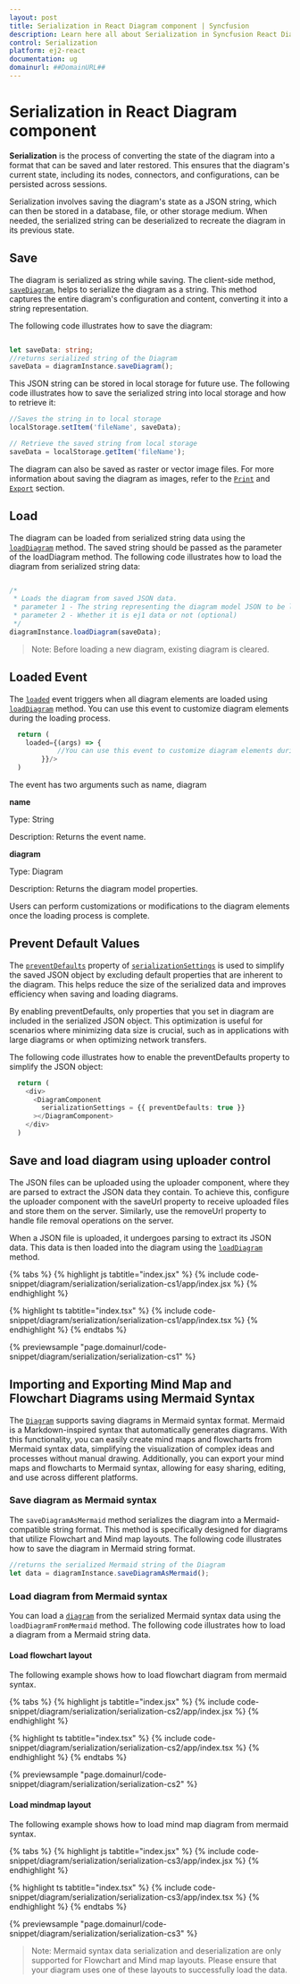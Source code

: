 ```yaml
---
layout: post
title: Serialization in React Diagram component | Syncfusion
description: Learn here all about Serialization in Syncfusion React Diagram component of Syncfusion Essential JS 2 and more.
control: Serialization 
platform: ej2-react
documentation: ug
domainurl: ##DomainURL##
---
```


# Serialization in React Diagram component

**Serialization** is the process of converting the state of the diagram into a format that can be saved and later restored. This ensures that the diagram's current state, including its nodes, connectors, and configurations, can be persisted across sessions.

Serialization involves saving the diagram's state as a JSON string, which can then be stored in a database, file, or other storage medium. When needed, the serialized string can be deserialized to recreate the diagram in its previous state.

## Save

The diagram is serialized as string while saving. The client-side method, [`saveDiagram`](https://ej2.syncfusion.com/react/documentation/api/diagram/#savediagram), helps to serialize the diagram as a string. This method captures the entire diagram's configuration and content, converting it into a string representation.

The following code illustrates how to save the diagram:

```ts

let saveData: string;
//returns serialized string of the Diagram
saveData = diagramInstance.saveDiagram();

```

This JSON string can be stored in local storage for future use. The following code illustrates how to save the serialized string into local storage and how to retrieve it:

```ts
//Saves the string in to local storage
localStorage.setItem('fileName', saveData);

// Retrieve the saved string from local storage
saveData = localStorage.getItem('fileName');

```

The diagram can also be saved as raster or vector image files. For more information about saving the diagram as images, refer to the [`Print`](./print) and [`Export`](./export) section.

## Load

The diagram can be loaded from serialized string data using the [`loadDiagram`](https://ej2.syncfusion.com/react/documentation/api/diagram/#loaddiagram) method. The saved string should be passed as the parameter of the loadDiagram method. The following code illustrates how to load the diagram from serialized string data:

```ts

/*
 * Loads the diagram from saved JSON data.
 * parameter 1 - The string representing the diagram model JSON to be loaded.
 * parameter 2 - Whether it is ej1 data or not (optional)
 */
diagramInstance.loadDiagram(saveData);

```

>Note: Before loading a new diagram, existing diagram is cleared.

## Loaded Event

The [`loaded`](https://ej2.syncfusion.com/react/documentation/api/diagram/#loaded) event triggers when all diagram elements are loaded using [`loadDiagram`](https://ej2.syncfusion.com/react/documentation/api/diagram/#loaddiagram) method. You can use this event to customize diagram elements during the loading process.

```ts
  return (
    loaded={(args) => {
            //You can use this event to customize diagram elements during the loading process
        }}/>
  )

```


The event has two arguments such as name, diagram

**name**

Type: String

Description: Returns the event name.

**diagram**

Type: Diagram

Description: Returns the diagram model properties.

Users can perform customizations or modifications to the diagram elements once the loading process is complete.


## Prevent Default Values

The [`preventDefaults`](https://ej2.syncfusion.com/react/documentation/api/diagram/serializationSettingsModel/#preventdefaults) property of [`serializationSettings`](https://ej2.syncfusion.com/react/documentation/api/diagram/serializationSettingsModel/) is used to simplify the saved JSON object by excluding default properties that are inherent to the diagram. This helps reduce the size of the serialized data and improves efficiency when saving and loading diagrams.

By enabling preventDefaults, only properties that you set in diagram are included in the serialized JSON object. This optimization is useful for scenarios where minimizing data size is crucial, such as in applications with large diagrams or when optimizing network transfers.

The following code illustrates how to enable the preventDefaults property to simplify the JSON object:


```ts
  return (
    <div>
      <DiagramComponent
        serializationSettings = {{ preventDefaults: true }}
      ></DiagramComponent>
    </div>
  )

```

## Save and load diagram using uploader control

The JSON files can be uploaded using the uploader component, where they are parsed to extract the JSON data they contain. To achieve this, configure the uploader component with the saveUrl property to receive uploaded files and store them on the server. Similarly, use the removeUrl property to handle file removal operations on the server.

When a JSON file is uploaded, it undergoes parsing to extract its JSON data. This data is then loaded into the diagram using the [`loadDiagram`](https://ej2.syncfusion.com/react/documentation/api/diagram/#loaddiagram) method.

{% tabs %}
{% highlight js tabtitle="index.jsx" %}
{% include code-snippet/diagram/serialization/serialization-cs1/app/index.jsx %}
{% endhighlight %}

{% highlight ts tabtitle="index.tsx" %}
{% include code-snippet/diagram/serialization/serialization-cs1/app/index.tsx %}
{% endhighlight %}
{% endtabs %}

 {% previewsample "page.domainurl/code-snippet/diagram/serialization/serialization-cs1" %}


## Importing and Exporting Mind Map and Flowchart Diagrams using Mermaid Syntax

The [`Diagram`](https://ej2.syncfusion.com/react/documentation/api/diagram/) supports saving diagrams in Mermaid syntax format. Mermaid is a Markdown-inspired syntax that automatically generates diagrams. With this functionality, you can easily create mind maps and flowcharts from Mermaid syntax data, simplifying the visualization of complex ideas and processes without manual drawing. Additionally, you can export your mind maps and flowcharts to Mermaid syntax, allowing for easy sharing, editing, and use across different platforms.

### Save diagram as Mermaid syntax

 The `saveDiagramAsMermaid` method serializes the diagram into a Mermaid-compatible string format. This method is specifically designed for diagrams that utilize Flowchart and Mind map layouts. The following code illustrates how to save the diagram in Mermaid string format.

 ```javascript
//returns the serialized Mermaid string of the Diagram
let data = diagramInstance.saveDiagramAsMermaid();

```

### Load diagram from Mermaid syntax

You can load a [`diagram`](https://ej2.syncfusion.com/react/documentation/api/diagram/) from the serialized Mermaid syntax data using the `loadDiagramFromMermaid` method. The following code illustrates how to load a diagram from a Mermaid string data.

#### Load flowchart layout

The following example shows how to load flowchart diagram from mermaid syntax.

{% tabs %}
{% highlight js tabtitle="index.jsx" %}
{% include code-snippet/diagram/serialization/serialization-cs2/app/index.jsx %}
{% endhighlight %}

{% highlight ts tabtitle="index.tsx" %}
{% include code-snippet/diagram/serialization/serialization-cs2/app/index.tsx %}
{% endhighlight %}
{% endtabs %}

 {% previewsample "page.domainurl/code-snippet/diagram/serialization/serialization-cs2" %}

#### Load mindmap layout

The following example shows how to load mind map diagram from mermaid syntax.

{% tabs %}
{% highlight js tabtitle="index.jsx" %}
{% include code-snippet/diagram/serialization/serialization-cs3/app/index.jsx %}
{% endhighlight %}

{% highlight ts tabtitle="index.tsx" %}
{% include code-snippet/diagram/serialization/serialization-cs3/app/index.tsx %}
{% endhighlight %}
{% endtabs %}

 {% previewsample "page.domainurl/code-snippet/diagram/serialization/serialization-cs3" %}


>Note: Mermaid syntax data serialization and deserialization are only supported for Flowchart and Mind map layouts. Please ensure that your diagram uses one of these layouts to successfully load the data.
